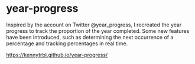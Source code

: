 # year-progress

Inspired by the account on Twitter @year_progress, I recreated the year progress to track the proportion of the year completed. Some new features have been introduced, such as determining the next occurrence of a percentage and tracking percentages in real time.

https://kennytrbl.github.io/year-progress/
